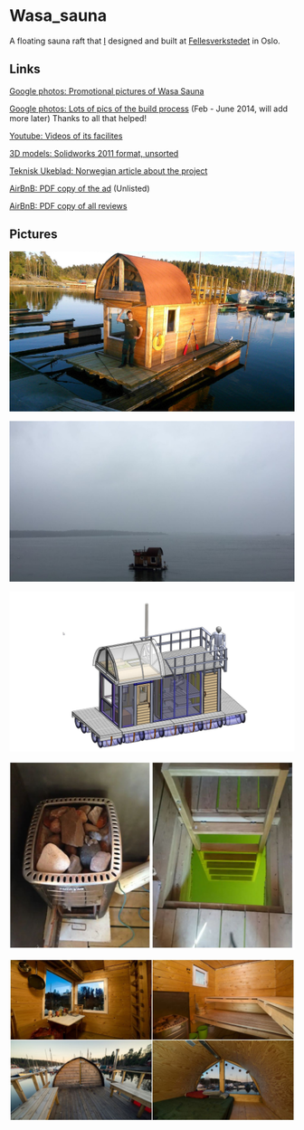# Wasa_sauna
A floating sauna raft that [I](https://github.com/Jaknil) designed and built at [Fellesverkstedet](https://www.fellesverkstedet.no/) in Oslo.

## Links

[Google photos: Promotional pictures of Wasa Sauna](https://photos.app.goo.gl/A7ASr5p1Vt55GASh6)

[Google photos: Lots of pics of the build process](https://photos.app.goo.gl/7zRKsu3oAkMGb1CF9) (Feb - June 2014, will add more later) Thanks to all that helped!

[Youtube: Videos of its facilites](https://youtube.com/playlist?list=PLKSI6XgWmHYak1AXvxSxXbOTM4TtMFS2j)

[3D models: Solidworks 2011 format, unsorted](drawings/Wasa_Sauna_Solidworks_files.zip)

[Teknisk Ukeblad: Norwegian article about the project](Wasa_Sauna_Tekniskt_Ukeblad.pdf)

[AirBnB: PDF copy of the ad](airbnb_ad.pdf) (Unlisted)

[AirBnB: PDF copy of all reviews](Airbnb_All_reviews.pdf)

## Pictures

![](pics/01500.jpg)

![](pics/01700.jpg)

![](pics/01800.jpg)

![](pics/hole.JPG)

![](pics/inside.JPG)


